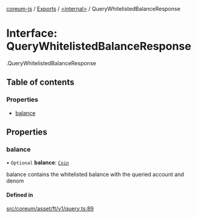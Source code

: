 [coreum-js](../README.md) / [Exports](../modules.md) / [<internal\>](../modules/internal_.md) / QueryWhitelistedBalanceResponse

# Interface: QueryWhitelistedBalanceResponse

[<internal>](../modules/internal_.md).QueryWhitelistedBalanceResponse

## Table of contents

### Properties

- [balance](internal_.QueryWhitelistedBalanceResponse.md#balance)

## Properties

### balance

• `Optional` **balance**: [`Coin`](../modules/internal_.md#coin)

balance contains the whitelisted balance with the queried account and denom

#### Defined in

[src/coreum/asset/ft/v1/query.ts:89](https://github.com/PyramydLabs/coreum-js/blob/1b17c7f/src/coreum/asset/ft/v1/query.ts#L89)
